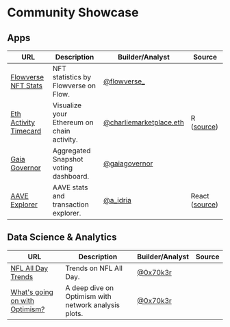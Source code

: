 # Community Showcase

## Apps

| URL                                                                        | Description                                | Builder/Analyst                                                 | Source                                                        |
| -------------------------------------------------------------------------- | ------------------------------------------ | --------------------------------------------------------------- | ------------------------------------------------------------- |
| [Flowverse NFT Stats](https://nft.flowverse.co/stats)                      | NFT statistics by Flowverse on Flow.       | [@flowverse\_](https://twitter.com/flowverse\_)                 |                                                               |
| [Eth Activity Timecard](https://science.flipsidecrypto.xyz/eth-timecard/)  | Visualize your Ethereum on chain activity. | [@charliemarketplace.eth](https://twitter.com/charliemktplace)  | R ([source](https://github.com/FlipsideCrypto/eth\_activity)) |
| [Gaia Governor](https://app.gaiagovernor.com/)                             | Aggregated Snapshot voting dashboard.      | [@gaiagovernor](https://twitter.com/gaiagovernor)               |                                                               |
| [AAVE Explorer](https://aave-explorer.vercel.app/)                         | AAVE stats and transaction explorer.       | [@a\_idria](https://twitter.com/a\_idria)                       | React ([source](https://github.com/akbaridria/aave-explorer)) |

## Data Science & Analytics

| URL                                                                                                                                         | Description                                          | Builder/Analyst                         | Source |
| ------------------------------------------------------------------------------------------------------------------------------------------- | ---------------------------------------------------- | --------------------------------------- | ------ |
| [NFL All Day Trends](https://jokersden-nflallday-app-j9b8l8.streamlitapp.com/)                                                              | Trends on NFL All Day.                               | [@0x70k3r](https://twitter.com/0x70k3r) |        |
| [What's going on with Optimism?](https://mirror.xyz/0x6BA168A7cA20eC008F4332d196A2121e198663EA/lNK22UUkF1Dxz9FQKccbrDP9f0Fm73k7rnq2qLALEW0) | A deep dive on Optimism with network analysis plots. | [@0x70k3r](https://twitter.com/0x70k3r) |        |
